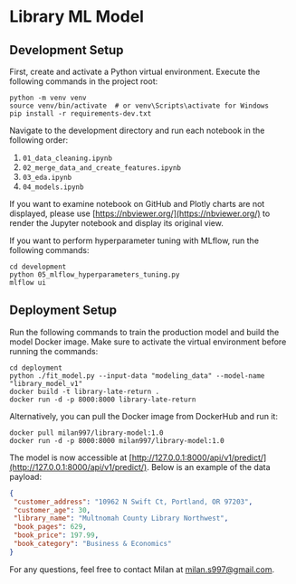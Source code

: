 # Library ML Model

## Development Setup

First, create and activate a Python virtual environment. Execute the following commands in the project root:

```shell
python -m venv venv
source venv/bin/activate  # or venv\Scripts\activate for Windows
pip install -r requirements-dev.txt
```

Navigate to the development directory and run each notebook in the following order:

1.  `01_data_cleaning.ipynb`
2.  `02_merge_data_and_create_features.ipynb`
3.  `03_eda.ipynb`
4.  `04_models.ipynb`

If you want to examine notebook on GitHub and Plotly charts are not displayed, please use [https://nbviewer.org/](https://nbviewer.org/) to render the Jupyter notebook and display its original view.

If you want to perform hyperparameter tuning with MLflow, run the following commands:

```shell
cd development
python 05_mlflow_hyperparameters_tuning.py
mlflow ui
```

## Deployment Setup

Run the following commands to train the production model and build the model Docker image. Make sure to activate the virtual environment before running the commands:

```shell
cd deployment
python ./fit_model.py --input-data "modeling_data" --model-name "library_model_v1"
docker build -t library-late-return .
docker run -d -p 8000:8000 library-late-return
```

Alternatively, you can pull the Docker image from DockerHub and run it:

```shell
docker pull milan997/library-model:1.0
docker run -d -p 8000:8000 milan997/library-model:1.0
```

The model is now accessible at [http://127.0.0.1:8000/api/v1/predict/](http://127.0.0.1:8000/api/v1/predict/). Below is an example of the data payload:

```json
{
 "customer_address": "10962 N Swift Ct, Portland, OR 97203",
 "customer_age": 30,
 "library_name": "Multnomah County Library Northwest",
 "book_pages": 629,
 "book_price": 197.99,
 "book_category": "Business & Economics"
}
```

For any questions, feel free to contact Milan at milan.s997@gmail.com.
